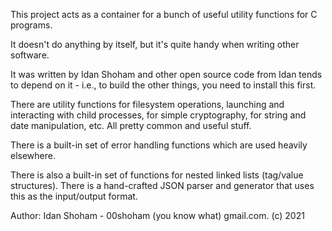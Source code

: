 This project acts as a container for a bunch of useful utility functions
for C programs.

It doesn't do anything by itself, but it's quite handy when writing
other software.

It was written by Idan Shoham and other open source code from Idan tends
to depend on it - i.e., to build the other things, you need to install
this first.

There are utility functions for filesystem operations, launching and
interacting with child processes, for simple cryptography, for string
and date manipulation, etc.  All pretty common and useful stuff.

There is a built-in set of error handling functions which are used heavily
elsewhere.

There is also a built-in set of functions for nested linked lists (tag/value
structures).  There is a hand-crafted JSON parser and generator that uses
this as the input/output format.

Author: Idan Shoham - 00shoham (you know what) gmail.com.  (c) 2021
